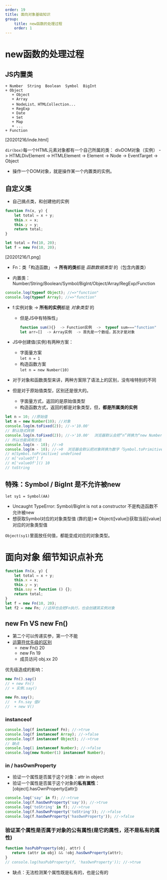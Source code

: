```yaml
---
order: 19
title: 面向对象基础知识
group:
    title: new函数的处理过程 
    order: 1
---
```

# new函数的处理过程

## JS内置类 
    + Number  String  Boolean  Symbol  BigInt
    + Object
       + Object
       + Array
       + NodeList、HTMLCollection...
       + RegExp
       + Date
       + Set
       + Map
       + ...
    + Function 
  
[20201216/inde.html]  

`dir(box)`每一个HTML元素对象都有一个自己所属的类：
divDOM对象（实例） ->  HTMLDivElement  ->  HTMLElement  ->  Element -> Node -> EventTarget -> Object

* 操作一个DOM对象，就是操作某一个内置类的实例。

## 自定义类

* 自己搞点类，和创建他的实例

```javascript
function Fn(x, y) {
    let total = x + y;
    this.x = x;
    this.y = y;
    return total;
}

let total = Fn(10, 20);
let f = new Fn(10, 20);
```
[20201216/1.png]  

* Fn：类「构造函数」 -> **所有的类**都是 _函数数据类型_ 的（包含内置类）
 + 内置类：Number/String/Boolean/Symbol/BigInt/Object/Array/RegExp/Function
 ```javascript
 console.log(typeof Object); //=>"function"
 console.log(typeof Array); //=>"function"
 ```

* f:实例对象 -> **所有的实例**都是 _对象类型_ 的
  + 但是JS中有特殊性」
    ```javascript
    function sum(){}  -> Function实例  ->  typeof sum==="function"
    let arr=[]  -> Array实例  -> 首先是一个数组，其次才是对象
    ```

* JS中创建值(实例)有两种方案：
  + 字面量方案  
    `let n = 1`
  + 构造函数方案  
    `let n = new Number(10)`
* 对于对象和函数类型来讲，两种方案除了语法上的区别，没有啥特别的不同
* 但是对于原始值类型，区别还是很大的。
  + 字面量方式，返回的是原始值类型
  + 构造函数方式，返回的都是对象类型，但，**都是所属类的实例**

 ```javascript
 let n = 10; //原始值
let m = new Number(10); //对象
console.log(m.toFixed(2)); //->'10.00'
// 默认隐式转换
console.log(n.toFixed(2)); //->'10.00'  浏览器默认会把“n”转换为“new Number(n)”对象类型的实例
// 所以也能调用方法
console.log(n - 10); //->0
console.log(m - 10); //->0  浏览器会默认把对象转换为数字「Symbol.toPrimitive -> valueOf -> toString -> Number」 
// m[Symbol.toPrimitive] undefined
// m['valueOf'] f
// m['valueOf']() 10
// toString
 ```
## 特殊：Symbol / BigInt 是不允许被new

`let sy1 = Symbol(AA)`  

* Uncaught TypeError: Symbol/BigInt is not a constructor 不是构造函数不允许被new
* 想获取Symbol对应的对象类型值  (靠的是)=> Object([value])获取当前[value]对应的对象类型值

`Object(sy1)`里面放任何值，都能变成对应的对象类型。


# 面向对象 细节知识点补充

```javascript
function Fn(x, y) {
    let total = x + y;
    this.x = x;
    this.y = y;
    this.say = function () {};
    return total;
}
let f = new Fn(10, 20);
let f2 = new Fn; //这样也会把Fn执行，也会创建其实例对象
```

## new Fn  VS  new Fn()

 * 第二个可以传递实参，第一个不能
 * [运算符优先级的区别](https://developer.mozilla.org/zh-cn/docs/web/javascript/reference/operators/operator_precedence)
   + new Fn()  20
   + new Fn  19
   + 成员访问  obj.xx  20

优先级造成的影响：

```javascript
new Fn().say()
// + new Fn()
// + 实例.say()

new Fn.say();
//  + Fn.say 值V
//  + new V() 
```

### instanceof

```javascript
console.log(f instanceof Fn); //->true
console.log(f instanceof Array); //->false
console.log(f instanceof Object); //->true 
// 缺点
console.log(1 instanceof Number); //->false
console.log(new Number(1) instanceof Number); 
```

### in / hasOwnProperty

* 验证一个属性是否属于这个对象：attr in object
* 验证一个属性是否属于这个对象的**私有属性**：[object].hasOwnProperty([attr])

```javascript
console.log('say' in f); //->true
console.log(f.hasOwnProperty('say')); //->true
console.log('toString' in f); //->true
console.log(f.hasOwnProperty('toString')); //->false
console.log(f.hasOwnProperty('hasOwnProperty')); //->false
 ```

### 验证某个属性是否属于对象的公有属性(是它的属性，还不是私有的属性)

 ```javascript
 function hasPubProperty(obj, attr) {
    return (attr in obj) && !obj.hasOwnProperty(attr);
}
// console.log(hasPubProperty(f, 'hasOwnProperty')); //->true
 ```
* 缺点：无法检测某个属性既是私有的，也是公有的